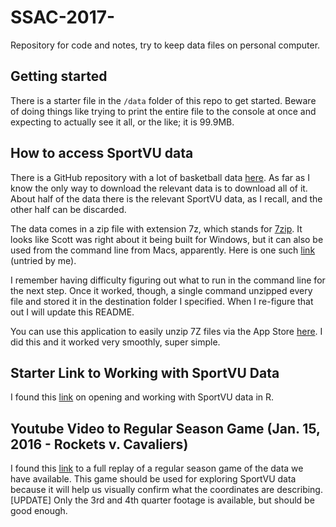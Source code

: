 # SSAC-2017-
Repository for code and notes, try to keep data files on personal computer. 

## Getting started
There is a starter file in the `/data` folder of this repo to get started. Beware of doing things like trying to print the entire file to the console at once and expecting to actually see it all, or the like; it is 99.9MB.

## How to access SportVU data
There is a GitHub repository with a lot of basketball data [here](https://github.com/neilmj/BasketballData/tree/master/2016.NBA.Raw.SportVU.Game.Logs). As far as I know the only way to download the relevant data is to download all of it. About half of the data there is the relevant SportVU data, as I recall, and the other half can be discarded.

The data comes in a zip file with extension 7z, which stands for [7zip](http://www.7-zip.org/). It looks like Scott was right about it being built for Windows, but it can also be used from the command line from Macs, apparently. Here is one such [link](http://7zx.updatestar.com/) (untried by me).

I remember having difficulty figuring out what to run in the command line for the next step. Once it worked, though, a single command unzipped every file and stored it in the destination folder I specified. When I re-figure that out I will update this README.

You can use this application to easily unzip 7Z files via the App Store [here](https://itunes.apple.com/us/app/the-unarchiver/id425424353?mt=12). I did this and it worked very smoothly, super simple. 

## Starter Link to Working with SportVU Data

I found this [link](http://projects.rajivshah.com/sportvu/PBP_NBA_SportVu.html) on opening and working with SportVU data in R. 

## Youtube Video to Regular Season Game (Jan. 15, 2016 - Rockets v. Cavaliers)
I found this [link](https://www.youtube.com/channel/UCJEw6ECIQN_yjmOK2aPc1xQ) to a full replay of a regular season game of the data we have available. This game should be used for exploring SportVU data because it will help us visually confirm what the coordinates are describing. [UPDATE] Only the 3rd and 4th quarter footage is available, but should be good enough. 
